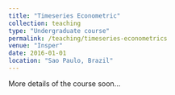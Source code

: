```yaml
---
title: "Timeseries Econometric"
collection: teaching
type: "Undergraduate course"
permalink: /teaching/timeseries-econometrics
venue: "Insper"
date: 2016-01-01
location: "Sao Paulo, Brazil"
---
```


More details of the course soon...
